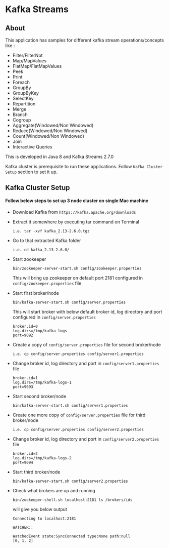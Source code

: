 # Kafka Streams

## About

This application has samples for different kafka stream operations/concepts like :

* Filter/FilterNot
* Map/MapValues
* FlatMap/FlatMapValues
* Peek
* Print
* Foreach
* GroupBy
* GroupByKey
* SelectKey
* Repartition
* Merge
* Branch
* Cogroup
* Aggregate(Windowed/Non Windowed)
* Reduce(Windowed/Non Windowed)
* Count(Windowed/Non Windowed)
* Join
* Interactive Queries

This is developed in Java 8 and Kafka Streams 2.7.0 

Kafka cluster is prerequisite to run these applications. Follow ```Kafka Cluster Setup``` section to set it up.

## Kafka Cluster Setup

#### Follow below steps to set up 3 node cluster on single Mac machine

* Download Kafka from ```https://kafka.apache.org/downloads```
* Extract it somewhere by executing tar command on Terminal

  ```i.e. tar -xvf kafka_2.13-2.6.0.tgz```
* Go to that extracted Kafka folder
   
  ```i.e. cd kafka_2.13-2.6.0/```
* Start zookeeper
   
  ```bin/zookeeper-server-start.sh config/zookeeper.properties```
  
  This will bring up zookeeper on default port 2181 configured in ```config/zookeeper.properties``` file
* Start first broker/node

  ```bin/kafka-server-start.sh config/server.properties```  
  
  This will start broker with below default broker id, log directory and port configured in ```config/server.properties```
  ```   
  broker.id=0  
  log.dirs=/tmp/kafka-logs  
  port=9092
  ``` 
* Create a copy of ```config/server.properties``` file for second broker/node
   
  ```i.e. cp config/server.properties config/server1.properties```
* Change broker id, log directory and port in ```config/server1.properties``` file
   
  ```
  broker.id=1
  log.dirs=/tmp/kafka-logs-1
  port=9093
  ```
* Start second broker/node

  ```bin/kafka-server-start.sh config/server1.properties```    
* Create one more copy of ```config/server.properties``` file for third broker/node

  ```i.e. cp config/server.properties config/server2.properties```
* Change broker id, log directory and port in ```config/server2.properties``` file
   
  ```
  broker.id=2
  log.dirs=/tmp/kafka-logs-2
  port=9094
  ```   
* Start third broker/node

   ```bin/kafka-server-start.sh config/server2.properties```     
   
* Check what brokers are up and running

  ```bin/zookeeper-shell.sh localhost:2181 ls /brokers/ids```  
  
  will give you below output
  
  ```
  Connecting to localhost:2181
 
  WATCHER::
  
  WatchedEvent state:SyncConnected type:None path:null
  [0, 1, 2]
  ``` 